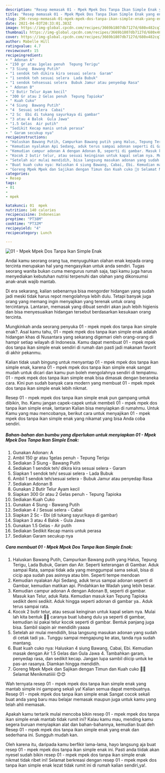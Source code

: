 ```yaml
---
description: "Resep memasak 01 - Mpek Mpek Dos Tanpa Ikan Simple Enak yang enak Untuk Jualan"
title: "Resep memasak 01 - Mpek Mpek Dos Tanpa Ikan Simple Enak yang enak Untuk Jualan"
slug: 296-resep-memasak-01-mpek-mpek-dos-tanpa-ikan-simple-enak-yang-enak-untuk-jualan
date: 2021-04-03T20:33:01.383Z
image: https://img-global.cpcdn.com/recipes/3669b1807db7127d/680x482cq70/01-mpek-mpek-dos-tanpa-ikan-simple-enak-foto-resep-utama.jpg
thumbnail: https://img-global.cpcdn.com/recipes/3669b1807db7127d/680x482cq70/01-mpek-mpek-dos-tanpa-ikan-simple-enak-foto-resep-utama.jpg
cover: https://img-global.cpcdn.com/recipes/3669b1807db7127d/680x482cq70/01-mpek-mpek-dos-tanpa-ikan-simple-enak-foto-resep-utama.jpg
author: Mabelle Hill
ratingvalue: 4.7
reviewcount: 15
recipeingredient:
- " Adonan A"
- "150 gr atau 1gelas penuh  Tepung Terigu"
- "3 Siung  Bawang Putih"
- "1 sendok teh dikira kira sesuai selera  Garam"
- "1 sendok teh sesuai selera  Lada Bubuk"
- "1 sendok tehsesuai selera  Bubuk Jamur atau penyedap Rasa"
- " Adonan B"
- "2 Butir Telur Ayam kecil"
- "300 Gr atau 2 Gelas penuh  Tepung Tapioka"
- " Kuah Cuko"
- "4 Siung  Bawang Putih"
- "4  Sesuai selera  Cabai"
- "2 Sc  Ebi di tukang sayurkaya di gambar"
- "3 atau 4 Balok  Gula Jawa"
- "1.5 Gelas  Air putih"
- "Sedikit Kecap manis untuk perasa"
- " Garam secukup nya"
recipeinstructions:
- "Haluskan Bawang Putih, Campurkan Bawang putih yang Halus, Tepung Terigu, Lada Bubuk, Garam dan Air. Seperti keterangan di Gambar. Aduk sampai Rata, sampai tidak ada yang menggumpal sama sekali, bisa di cicip apa sudah pas asinnya atau blm. Seperti tempe mendoan"
- "Kemudian nyalakan Api Sedang, aduk terus sampai adonan seperti di Gambar, kemudian matikan api. Pindahkan ke Wadah yang lebih besar."
- "Kemudian campur adonan A dengan Adonan B, seperti di gambar. Masuk kan Telur, aduk Rata. Kemudian masuk kan Tepung Tapioka sedikit demi sedikit. Aduk hingga seperti adonan di gambar ya.. Aduk terus sampai rata."
- "Kocok 2 butir telur, atau sesuai keinginan untuk kapal selam nya. Mulai lah kita bentuk 🧚‍♀️ caranya buat lubang dulu ya seperti di gambar, kemudian isi pakai telur kocok seperti di gambar. Bentuk panjang juga bisa. Sambil siapin air mendidih yaaaa"
- "Setelah air mulai mendidih, bisa langsung masukan adonan yang sudah di cetak tadi ya.. Tunggu sampai mengapung ke atas, tanda nya sudah mantang."
- "Buat kuah cuko nya: Haluskan 4 siung Bawang, Cabai, Ebi. Kemudian masak dengan Air 1.5 Gelas dan Gula Jawa 4. Tambahkan garam, penyedap rasa, dan sedikit kecap. Jangan lupa sambil diicip untuk ke pas-an rasanya. Diamkan hingga mendidih."
- "Goreng Mpek Mpek dan Sajikan dengan Timun dan Kuah cuko 🧚‍♀️ Selamat Menikmatiiiii 😊😊"
categories:
- Resep
tags:
- 01
- 
- mpek

katakunci: 01  mpek 
nutrition: 140 calories
recipecuisine: Indonesian
preptime: "PT38M"
cooktime: "PT32M"
recipeyield: "4"
recipecategory: Lunch

---
```



![01 - Mpek Mpek Dos Tanpa Ikan Simple Enak](https://img-global.cpcdn.com/recipes/3669b1807db7127d/680x482cq70/01-mpek-mpek-dos-tanpa-ikan-simple-enak-foto-resep-utama.jpg)

Andai kamu seorang orang tua, menyuguhkan olahan enak kepada orang tercinta merupakan hal yang mengasyikan untuk anda sendiri. Tugas seorang  wanita bukan cuma mengurus rumah saja, tapi kamu juga harus menyediakan kebutuhan nutrisi terpenuhi dan olahan yang dikonsumsi anak-anak wajib mantab.

Di era  sekarang, kalian sebenarnya bisa mengorder hidangan yang sudah jadi meski tidak harus repot mengolahnya lebih dulu. Tetapi banyak juga orang yang memang ingin menyajikan yang terenak untuk orang tercintanya. Lantaran, memasak yang dibuat sendiri akan jauh lebih higienis dan bisa menyesuaikan hidangan tersebut berdasarkan kesukaan orang tercinta. 



Mungkinkah anda seorang penyuka 01 - mpek mpek dos tanpa ikan simple enak?. Asal kamu tahu, 01 - mpek mpek dos tanpa ikan simple enak adalah hidangan khas di Nusantara yang sekarang digemari oleh orang-orang di hampir setiap wilayah di Indonesia. Kamu dapat membuat 01 - mpek mpek dos tanpa ikan simple enak sendiri di rumah dan pasti jadi makanan favorit di akhir pekanmu.

Kalian tidak usah bingung untuk menyantap 01 - mpek mpek dos tanpa ikan simple enak, karena 01 - mpek mpek dos tanpa ikan simple enak sangat mudah untuk dicari dan kamu pun boleh mengolahnya sendiri di tempatmu. 01 - mpek mpek dos tanpa ikan simple enak bisa dimasak dengan beraneka cara. Kini pun sudah banyak cara modern yang membuat 01 - mpek mpek dos tanpa ikan simple enak lebih nikmat.

Resep 01 - mpek mpek dos tanpa ikan simple enak pun gampang untuk dibikin, lho. Kamu jangan capek-capek untuk membeli 01 - mpek mpek dos tanpa ikan simple enak, lantaran Kalian bisa menyiapkan di rumahmu. Untuk Kamu yang mau mencobanya, berikut cara untuk menyajikan 01 - mpek mpek dos tanpa ikan simple enak yang nikamat yang bisa Anda coba sendiri.

<!--inarticleads1-->

##### Bahan-bahan dan bumbu yang diperlukan untuk menyiapkan 01 - Mpek Mpek Dos Tanpa Ikan Simple Enak:

1. Gunakan  Adonan: A
1. Ambil 150 gr atau 1gelas penuh - Tepung Terigu
1. Sediakan 3 Siung - Bawang Putih
1. Sediakan 1 sendok teh/ dikira kira sesuai selera - Garam
1. Siapkan 1 sendok teh/ sesuai selera - Lada Bubuk
1. Ambil 1 sendok teh/sesuai selera - Bubuk Jamur atau penyedap Rasa
1. Sediakan  Adonan B
1. Gunakan 2 Butir Telur Ayam kecil
1. Siapkan 300 Gr atau 2 Gelas penuh - Tepung Tapioka
1. Sediakan  Kuah Cuko
1. Gunakan 4 Siung - Bawang Putih
1. Sediakan 4 / Sesuai selera - Cabai
1. Siapkan 2 Sc - Ebi (di tukang sayur/kaya di gambar)
1. Siapkan 3 atau 4 Balok - Gula Jawa
1. Gunakan 1.5 Gelas - Air putih
1. Sediakan Sedikit Kecap manis untuk perasa
1. Sediakan  Garam secukup nya




<!--inarticleads2-->

##### Cara membuat 01 - Mpek Mpek Dos Tanpa Ikan Simple Enak:

1. Haluskan Bawang Putih, Campurkan Bawang putih yang Halus, Tepung Terigu, Lada Bubuk, Garam dan Air. Seperti keterangan di Gambar. Aduk sampai Rata, sampai tidak ada yang menggumpal sama sekali, bisa di cicip apa sudah pas asinnya atau blm. Seperti tempe mendoan
1. Kemudian nyalakan Api Sedang, aduk terus sampai adonan seperti di Gambar, kemudian matikan api. Pindahkan ke Wadah yang lebih besar.
1. Kemudian campur adonan A dengan Adonan B, seperti di gambar. Masuk kan Telur, aduk Rata. Kemudian masuk kan Tepung Tapioka sedikit demi sedikit. Aduk hingga seperti adonan di gambar ya.. Aduk terus sampai rata.
1. Kocok 2 butir telur, atau sesuai keinginan untuk kapal selam nya. Mulai lah kita bentuk 🧚‍♀️ caranya buat lubang dulu ya seperti di gambar, kemudian isi pakai telur kocok seperti di gambar. Bentuk panjang juga bisa. Sambil siapin air mendidih yaaaa
1. Setelah air mulai mendidih, bisa langsung masukan adonan yang sudah di cetak tadi ya.. Tunggu sampai mengapung ke atas, tanda nya sudah mantang.
1. Buat kuah cuko nya: Haluskan 4 siung Bawang, Cabai, Ebi. Kemudian masak dengan Air 1.5 Gelas dan Gula Jawa 4. Tambahkan garam, penyedap rasa, dan sedikit kecap. Jangan lupa sambil diicip untuk ke pas-an rasanya. Diamkan hingga mendidih.
1. Goreng Mpek Mpek dan Sajikan dengan Timun dan Kuah cuko 🧚‍♀️ Selamat Menikmatiiiii 😊😊




Wah ternyata resep 01 - mpek mpek dos tanpa ikan simple enak yang mantab simple ini gampang sekali ya! Kalian semua dapat membuatnya. Resep 01 - mpek mpek dos tanpa ikan simple enak Sangat cocok sekali buat anda yang baru mau belajar memasak maupun juga untuk kamu yang telah ahli memasak.

Apakah kamu tertarik mulai mencoba bikin resep 01 - mpek mpek dos tanpa ikan simple enak mantab tidak rumit ini? Kalau kamu mau, mending kamu segera buruan menyiapkan alat dan bahan-bahannya, kemudian buat deh Resep 01 - mpek mpek dos tanpa ikan simple enak yang enak dan sederhana ini. Sungguh mudah kan. 

Oleh karena itu, daripada kamu berfikir lama-lama, hayo langsung aja buat resep 01 - mpek mpek dos tanpa ikan simple enak ini. Pasti anda tiidak akan nyesel sudah bikin resep 01 - mpek mpek dos tanpa ikan simple enak nikmat tidak ribet ini! Selamat berkreasi dengan resep 01 - mpek mpek dos tanpa ikan simple enak lezat tidak rumit ini di rumah kalian sendiri,ya!.

